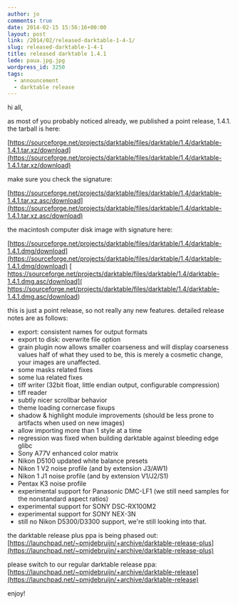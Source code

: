```yaml
---
author: jo
comments: true
date: 2014-02-15 15:56:16+00:00
layout: post
link: /2014/02/released-darktable-1-4-1/
slug: released-darktable-1-4-1
title: released darktable 1.4.1
lede: paua.jpg.jpg
wordpress_id: 3250
tags:
  - announcement
  - darktable release
---
```

hi all,

as most of you probably noticed already, we published a point release, 1.4.1. the tarball is here:

[https://sourceforge.net/projects/darktable/files/darktable/1.4/darktable-1.4.1.tar.xz/download](https://sourceforge.net/projects/darktable/files/darktable/1.4/darktable-1.4.1.tar.xz/download)

make sure you check the signature:

[https://sourceforge.net/projects/darktable/files/darktable/1.4/darktable-1.4.1.tar.xz.asc/download](https://sourceforge.net/projects/darktable/files/darktable/1.4/darktable-1.4.1.tar.xz.asc/download)

the macintosh computer disk image with signature here:

[https://sourceforge.net/projects/darktable/files/darktable/1.4/darktable-1.4.1.dmg/download](https://sourceforge.net/projects/darktable/files/darktable/1.4/darktable-1.4.1.dmg/download)
[ https://sourceforge.net/projects/darktable/files/darktable/1.4/darktable-1.4.1.dmg.asc/download]( https://sourceforge.net/projects/darktable/files/darktable/1.4/darktable-1.4.1.dmg.asc/download)

this is just a point release, so not really any new features. detailed release notes are as follows:


* export: consistent names for output formats
* export to disk: overwrite file option
* grain plugin now allows smaller coarseness and will display coarseness values half of what they used to be, this is merely a cosmetic change, your images are unaffected.
* some masks related fixes
* some lua related fixes
* tiff writer (32bit float, little endian output, configurable compression)
* tiff reader
* subtly nicer scrollbar behavior
* theme loading cornercase fixups
* shadow & highlight module improvements (should be less prone to artifacts when used on new images)
* allow importing more than 1 style at a time
* regression was fixed when building darktable against bleeding edge glibc
* Sony A77V enhanced color matrix
* Nikon D5100 updated white balance presets
* Nikon 1 V2 noise profile (and by extension J3/AW1)
* Nikon 1 J1 noise profile (and by extension V1/J2/S1)
* Pentax K3 noise profile
* experimental support for Panasonic DMC-LF1 (we still need samples for the nonstandard aspect ratios)
* experimental support for SONY DSC-RX100M2
* experimental support for SONY NEX-3N
* still no Nikon D5300/D3300 support, we're still looking into that.

the darktable release plus ppa is being phased out:
[https://launchpad.net/~pmjdebruijn/+archive/darktable-release-plus](https://launchpad.net/~pmjdebruijn/+archive/darktable-release-plus)

please switch to our regular darktable release ppa:
[https://launchpad.net/~pmjdebruijn/+archive/darktable-release](https://launchpad.net/~pmjdebruijn/+archive/darktable-release)

enjoy!
